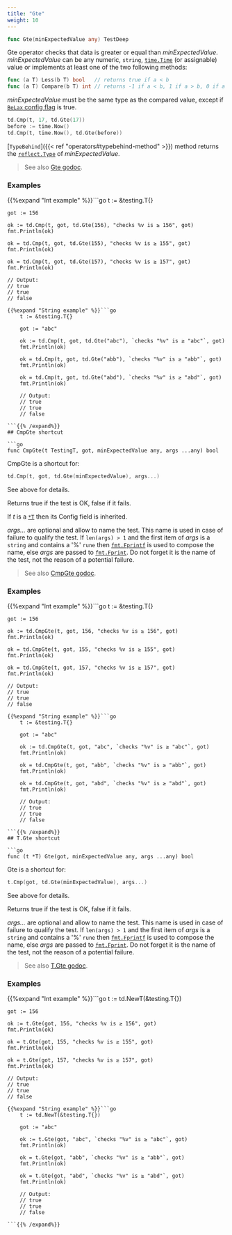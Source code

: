 ```yaml
---
title: "Gte"
weight: 10
---
```


```go
func Gte(minExpectedValue any) TestDeep
```

Gte operator checks that data is greater or equal than
*minExpectedValue*. *minExpectedValue* can be any numeric, `string`,
[`time.Time`](https://pkg.go.dev/time#Time) (or assignable) value or implements at least one of the
two following methods:

```go
func (a T) Less(b T) bool   // returns true if a < b
func (a T) Compare(b T) int // returns -1 if a < b, 1 if a > b, 0 if a == b
```

*minExpectedValue* must be the same type as the compared value,
except if [`BeLax` config flag](https://pkg.go.dev/github.com/maxatome/go-testdeep/td#ContextConfig.BeLax) is true.

```go
td.Cmp(t, 17, td.Gte(17))
before := time.Now()
td.Cmp(t, time.Now(), td.Gte(before))
```

[`TypeBehind`]({{< ref "operators#typebehind-method" >}}) method returns the [`reflect.Type`](https://pkg.go.dev/reflect#Type) of *minExpectedValue*.


> See also [<i class='fas fa-book'></i> Gte godoc](https://pkg.go.dev/github.com/maxatome/go-testdeep/td#Gte).

### Examples

{{%expand "Int example" %}}```go
	t := &testing.T{}

	got := 156

	ok := td.Cmp(t, got, td.Gte(156), "checks %v is ≥ 156", got)
	fmt.Println(ok)

	ok = td.Cmp(t, got, td.Gte(155), "checks %v is ≥ 155", got)
	fmt.Println(ok)

	ok = td.Cmp(t, got, td.Gte(157), "checks %v is ≥ 157", got)
	fmt.Println(ok)

	// Output:
	// true
	// true
	// false

```{{% /expand%}}
{{%expand "String example" %}}```go
	t := &testing.T{}

	got := "abc"

	ok := td.Cmp(t, got, td.Gte("abc"), `checks "%v" is ≥ "abc"`, got)
	fmt.Println(ok)

	ok = td.Cmp(t, got, td.Gte("abb"), `checks "%v" is ≥ "abb"`, got)
	fmt.Println(ok)

	ok = td.Cmp(t, got, td.Gte("abd"), `checks "%v" is ≥ "abd"`, got)
	fmt.Println(ok)

	// Output:
	// true
	// true
	// false

```{{% /expand%}}
## CmpGte shortcut

```go
func CmpGte(t TestingT, got, minExpectedValue any, args ...any) bool
```

CmpGte is a shortcut for:

```go
td.Cmp(t, got, td.Gte(minExpectedValue), args...)
```

See above for details.

Returns true if the test is OK, false if it fails.

If *t* is a [`*T`](https://pkg.go.dev/github.com/maxatome/go-testdeep/td#T) then its Config field is inherited.

*args...* are optional and allow to name the test. This name is
used in case of failure to qualify the test. If `len(args) > 1` and
the first item of *args* is a `string` and contains a '%' `rune` then
[`fmt.Fprintf`](https://pkg.go.dev/fmt#Fprintf) is used to compose the name, else *args* are passed to
[`fmt.Fprint`](https://pkg.go.dev/fmt#Fprint). Do not forget it is the name of the test, not the
reason of a potential failure.


> See also [<i class='fas fa-book'></i> CmpGte godoc](https://pkg.go.dev/github.com/maxatome/go-testdeep/td#CmpGte).

### Examples

{{%expand "Int example" %}}```go
	t := &testing.T{}

	got := 156

	ok := td.CmpGte(t, got, 156, "checks %v is ≥ 156", got)
	fmt.Println(ok)

	ok = td.CmpGte(t, got, 155, "checks %v is ≥ 155", got)
	fmt.Println(ok)

	ok = td.CmpGte(t, got, 157, "checks %v is ≥ 157", got)
	fmt.Println(ok)

	// Output:
	// true
	// true
	// false

```{{% /expand%}}
{{%expand "String example" %}}```go
	t := &testing.T{}

	got := "abc"

	ok := td.CmpGte(t, got, "abc", `checks "%v" is ≥ "abc"`, got)
	fmt.Println(ok)

	ok = td.CmpGte(t, got, "abb", `checks "%v" is ≥ "abb"`, got)
	fmt.Println(ok)

	ok = td.CmpGte(t, got, "abd", `checks "%v" is ≥ "abd"`, got)
	fmt.Println(ok)

	// Output:
	// true
	// true
	// false

```{{% /expand%}}
## T.Gte shortcut

```go
func (t *T) Gte(got, minExpectedValue any, args ...any) bool
```

Gte is a shortcut for:

```go
t.Cmp(got, td.Gte(minExpectedValue), args...)
```

See above for details.

Returns true if the test is OK, false if it fails.

*args...* are optional and allow to name the test. This name is
used in case of failure to qualify the test. If `len(args) > 1` and
the first item of *args* is a `string` and contains a '%' `rune` then
[`fmt.Fprintf`](https://pkg.go.dev/fmt#Fprintf) is used to compose the name, else *args* are passed to
[`fmt.Fprint`](https://pkg.go.dev/fmt#Fprint). Do not forget it is the name of the test, not the
reason of a potential failure.


> See also [<i class='fas fa-book'></i> T.Gte godoc](https://pkg.go.dev/github.com/maxatome/go-testdeep/td#T.Gte).

### Examples

{{%expand "Int example" %}}```go
	t := td.NewT(&testing.T{})

	got := 156

	ok := t.Gte(got, 156, "checks %v is ≥ 156", got)
	fmt.Println(ok)

	ok = t.Gte(got, 155, "checks %v is ≥ 155", got)
	fmt.Println(ok)

	ok = t.Gte(got, 157, "checks %v is ≥ 157", got)
	fmt.Println(ok)

	// Output:
	// true
	// true
	// false

```{{% /expand%}}
{{%expand "String example" %}}```go
	t := td.NewT(&testing.T{})

	got := "abc"

	ok := t.Gte(got, "abc", `checks "%v" is ≥ "abc"`, got)
	fmt.Println(ok)

	ok = t.Gte(got, "abb", `checks "%v" is ≥ "abb"`, got)
	fmt.Println(ok)

	ok = t.Gte(got, "abd", `checks "%v" is ≥ "abd"`, got)
	fmt.Println(ok)

	// Output:
	// true
	// true
	// false

```{{% /expand%}}
